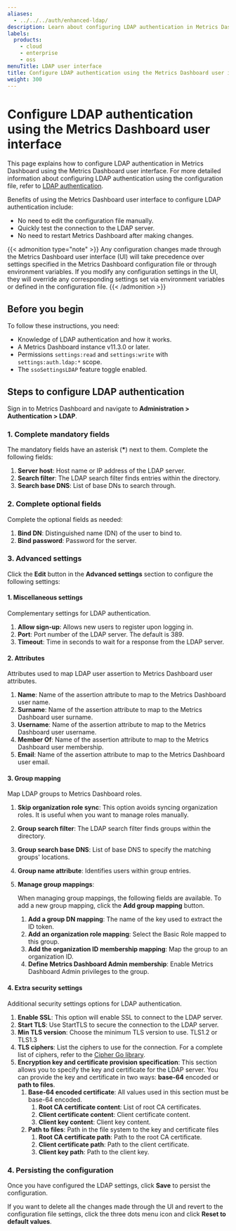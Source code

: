 ```yaml
---
aliases:
  - ../../../auth/enhanced-ldap/
description: Learn about configuring LDAP authentication in Metrics Dashboard using the Metrics Dashboard UI.
labels:
  products:
    - cloud
    - enterprise
    - oss
menuTitle: LDAP user interface
title: Configure LDAP authentication using the Metrics Dashboard user interface
weight: 300
---
```


# Configure LDAP authentication using the Metrics Dashboard user interface

This page explains how to configure LDAP authentication in Metrics Dashboard using the Metrics Dashboard user interface. For more detailed information about configuring LDAP authentication using the configuration file, refer to [LDAP authentication](../ldap/).

Benefits of using the Metrics Dashboard user interface to configure LDAP authentication include:

- No need to edit the configuration file manually.
- Quickly test the connection to the LDAP server.
- No need to restart Metrics Dashboard after making changes.

{{< admonition type="note" >}}
Any configuration changes made through the Metrics Dashboard user interface (UI) will take precedence over settings specified in the Metrics Dashboard configuration file or through environment variables. If you modify any configuration settings in the UI, they will override any corresponding settings set via environment variables or defined in the configuration file.
{{< /admonition >}}

## Before you begin

To follow these instructions, you need:

- Knowledge of LDAP authentication and how it works.
- A Metrics Dashboard instance v11.3.0 or later.
- Permissions `settings:read` and `settings:write` with `settings:auth.ldap:*` scope.
- The `ssoSettingsLDAP` feature toggle enabled.

## Steps to configure LDAP authentication

Sign in to Metrics Dashboard and navigate to **Administration > Authentication > LDAP**.

### 1. Complete mandatory fields

The mandatory fields have an asterisk (**\***) next to them. Complete the following fields:

1. **Server host**: Host name or IP address of the LDAP server.
1. **Search filter**: The LDAP search filter finds entries within the directory.
1. **Search base DNS**: List of base DNs to search through.

### 2. Complete optional fields

Complete the optional fields as needed:

1. **Bind DN**: Distinguished name (DN) of the user to bind to.
1. **Bind password**: Password for the server.

### 3. Advanced settings

Click the **Edit** button in the **Advanced settings** section to configure the following settings:

#### 1. Miscellaneous settings

Complementary settings for LDAP authentication.

1. **Allow sign-up**: Allows new users to register upon logging in.
1. **Port**: Port number of the LDAP server. The default is 389.
1. **Timeout**: Time in seconds to wait for a response from the LDAP server.

#### 2. Attributes

Attributes used to map LDAP user assertion to Metrics Dashboard user attributes.

1. **Name**: Name of the assertion attribute to map to the Metrics Dashboard user name.
1. **Surname**: Name of the assertion attribute to map to the Metrics Dashboard user surname.
1. **Username**: Name of the assertion attribute to map to the Metrics Dashboard user username.
1. **Member Of**: Name of the assertion attribute to map to the Metrics Dashboard user membership.
1. **Email**: Name of the assertion attribute to map to the Metrics Dashboard user email.

#### 3. Group mapping

Map LDAP groups to Metrics Dashboard roles.

1. **Skip organization role sync**: This option avoids syncing organization roles. It is useful when you want to manage roles manually.
1. **Group search filter**: The LDAP search filter finds groups within the directory.
1. **Group search base DNS**: List of base DNS to specify the matching groups' locations.
1. **Group name attribute**: Identifies users within group entries.
1. **Manage group mappings**:

   When managing group mappings, the following fields are available. To add a new group mapping, click the **Add group mapping** button.
   1. **Add a group DN mapping**: The name of the key used to extract the ID token.
   1. **Add an organization role mapping**: Select the Basic Role mapped to this group.
   1. **Add the organization ID membership mapping**: Map the group to an organization ID.
   1. **Define Metrics Dashboard Admin membership**: Enable Metrics Dashboard Admin privileges to the group.

#### 4. Extra security settings

Additional security settings options for LDAP authentication.

1. **Enable SSL**: This option will enable SSL to connect to the LDAP server.
1. **Start TLS**: Use StartTLS to secure the connection to the LDAP server.
1. **Min TLS version**: Choose the minimum TLS version to use. TLS1.2 or TLS1.3
1. **TLS ciphers**: List the ciphers to use for the connection. For a complete list of ciphers, refer to the [Cipher Go library](https://go.dev/src/crypto/tls/cipher_suites.go).
1. **Encryption key and certificate provision specification**:
   This section allows you to specify the key and certificate for the LDAP server. You can provide the key and certificate in two ways: **base-64** encoded or **path to files**.
   1. **Base-64 encoded certificate**:
      All values used in this section must be base-64 encoded.
      1. **Root CA certificate content**: List of root CA certificates.
      1. **Client certificate content**: Client certificate content.
      1. **Client key content**: Client key content.
   1. **Path to files**:
      Path in the file system to the key and certificate files
      1. **Root CA certificate path**: Path to the root CA certificate.
      1. **Client certificate path**: Path to the client certificate.
      1. **Client key path**: Path to the client key.

### 4. Persisting the configuration

Once you have configured the LDAP settings, click **Save** to persist the configuration.

If you want to delete all the changes made through the UI and revert to the configuration file settings, click the three dots menu icon and click **Reset to default values**.
